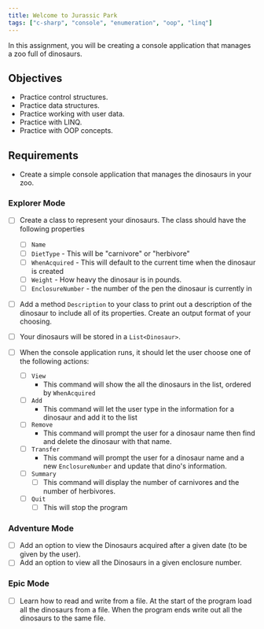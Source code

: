```yaml
---
title: Welcome to Jurassic Park
tags: ["c-sharp", "console", "enumeration", "oop", "linq"]
---
```


In this assignment, you will be creating a console application that manages a
zoo full of dinosaurs.

## Objectives

- Practice control structures.
- Practice data structures.
- Practice working with user data.
- Practice with LINQ.
- Practice with OOP concepts.

## Requirements

- Create a simple console application that manages the dinosaurs in your zoo.

### Explorer Mode

- [ ] Create a class to represent your dinosaurs. The class should have the
      following properties

  - [ ] `Name`
  - [ ] `DietType` - This will be "carnivore" or "herbivore"
  - [ ] `WhenAcquired` - This will default to the current time when the dinosaur
        is created
  - [ ] `Weight` - How heavy the dinosaur is in pounds.
  - [ ] `EnclosureNumber` - the number of the pen the dinosaur is currently in

- [ ] Add a method `Description` to your class to print out a description of the
      dinosaur to include all of its properties. Create an output format of your
      choosing.
- [ ] Your dinosaurs will be stored in a `List<Dinosaur>`.
- [ ] When the console application runs, it should let the user choose one of
      the following actions:
  - [ ] `View`
    - This command will show the all the dinosaurs in the list, ordered by
      `WhenAcquired`
  - [ ] `Add`
    - This command will let the user type in the information for a dinosaur and
      add it to the list
  - [ ] `Remove`
    - This command will prompt the user for a dinosaur name then find and delete
      the dinosaur with that name.
  - [ ] `Transfer`
    - This command will prompt the user for a dinosaur name and a new
      `EnclosureNumber` and update that dino's information.
  - [ ] `Summary`
    - [ ] This command will display the number of carnivores and the number of
          herbivores.
  - [ ] `Quit`
    - [ ] This will stop the program

### Adventure Mode

- [ ] Add an option to view the Dinosaurs acquired after a given date (to be
      given by the user).
- [ ] Add an option to view all the Dinosaurs in a given enclosure number.

### Epic Mode

- [ ] Learn how to read and write from a file. At the start of the program load
      all the dinosaurs from a file. When the program ends write out all the
      dinosaurs to the same file.
